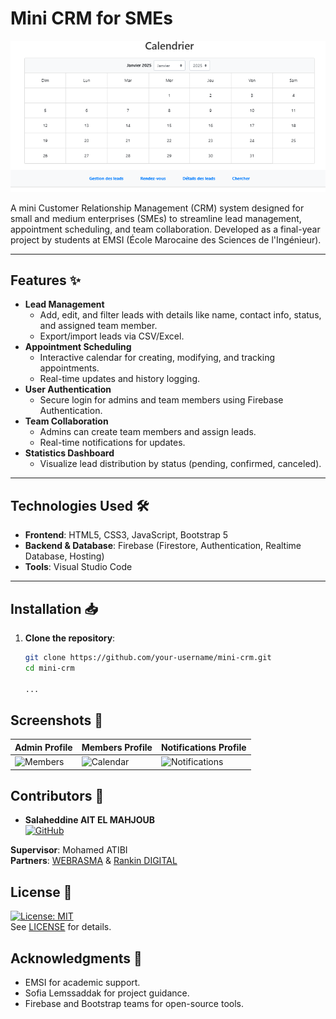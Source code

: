 # Mini CRM for SMEs

![Banner](media/image19.png)

A mini Customer Relationship Management (CRM) system designed for small and medium enterprises (SMEs) to streamline lead management, appointment scheduling, and team collaboration. Developed as a final-year project by students at EMSI (École Marocaine des Sciences de l'Ingénieur).

---

## Features ✨

- **Lead Management**  
  - Add, edit, and filter leads with details like name, contact info, status, and assigned team member.
  - Export/import leads via CSV/Excel.
- **Appointment Scheduling**  
  - Interactive calendar for creating, modifying, and tracking appointments.
  - Real-time updates and history logging.
- **User Authentication**  
  - Secure login for admins and team members using Firebase Authentication.
- **Team Collaboration**  
  - Admins can create team members and assign leads.
  - Real-time notifications for updates.
- **Statistics Dashboard**  
  - Visualize lead distribution by status (pending, confirmed, canceled).

---

## Technologies Used 🛠️

- **Frontend**: HTML5, CSS3, JavaScript, Bootstrap 5
- **Backend & Database**: Firebase (Firestore, Authentication, Realtime Database, Hosting)
- **Tools**: Visual Studio Code

---

## Installation 📥

1. **Clone the repository**:
   ```bash
   git clone https://github.com/your-username/mini-crm.git
   cd mini-crm

   ...

## Screenshots 📸
|  Admin Profile          | Members Profile                | Notifications Profile      |
|--------------------------|------------------------------|-----------------------------|
| <img src="media/image1.png" alt="Members" width="300" height="200"> | <img src="media/image13.png" alt="Calendar" width="300" height="200"> | <img src="media/image23.png" alt="Notifications" width="300" height="200"> |

## Contributors 👥
- **Salaheddine AIT EL MAHJOUB**  
  [![GitHub](https://img.shields.io/badge/GitHub-Profile-blue)](https://github.com/saitelmahjoub)

**Supervisor**: Mohamed ATIBI  
**Partners**: [WEBRASMA](https://webrasma.com/) & [Rankin DIGITAL](https://rankindigital.com/)

## License 📄
[![License: MIT](https://img.shields.io/badge/License-MIT-yellow.svg)](https://opensource.org/licenses/MIT)  
See [LICENSE](LICENSE) for details.

## Acknowledgments 🙏
- EMSI for academic support.
- Sofia Lemssaddak for project guidance.
- Firebase and Bootstrap teams for open-source tools.
